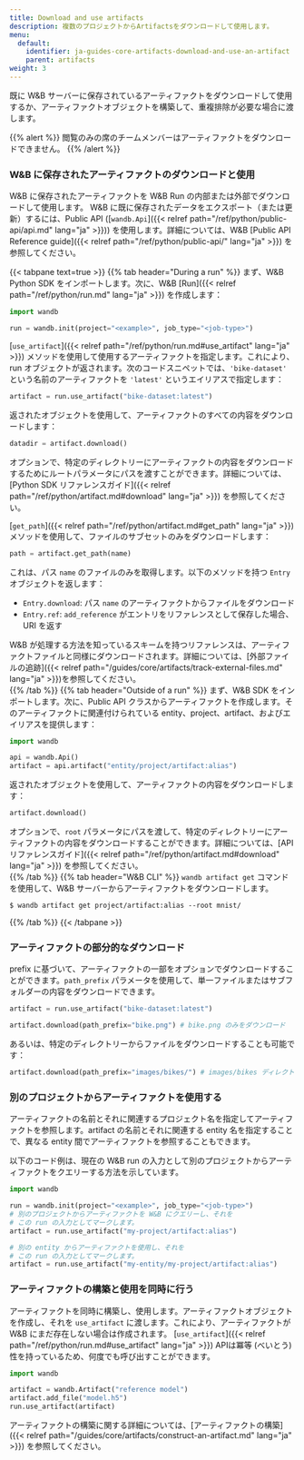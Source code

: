 ```yaml
---
title: Download and use artifacts
description: 複数のプロジェクトからArtifactsをダウンロードして使用します。
menu:
  default:
    identifier: ja-guides-core-artifacts-download-and-use-an-artifact
    parent: artifacts
weight: 3
---
```


既に W&B サーバーに保存されているアーティファクトをダウンロードして使用するか、アーティファクトオブジェクトを構築して、重複排除が必要な場合に渡します。

{{% alert %}}
閲覧のみの席のチームメンバーはアーティファクトをダウンロードできません。
{{% /alert %}}

### W&B に保存されたアーティファクトのダウンロードと使用

W&B に保存されたアーティファクトを W&B Run の内部または外部でダウンロードして使用します。 W&B に既に保存されたデータをエクスポート（または更新）するには、Public API ([`wandb.Api`]({{< relref path="/ref/python/public-api/api.md" lang="ja" >}})) を使用します。詳細については、W&B [Public API Reference guide]({{< relref path="/ref/python/public-api/" lang="ja" >}}) を参照してください。

{{< tabpane text=true >}}
  {{% tab header="During a run" %}}
まず、W&B Python SDK をインポートします。次に、W&B [Run]({{< relref path="/ref/python/run.md" lang="ja" >}}) を作成します：

```python
import wandb

run = wandb.init(project="<example>", job_type="<job-type>")
```

[`use_artifact`]({{< relref path="/ref/python/run.md#use_artifact" lang="ja" >}}) メソッドを使用して使用するアーティファクトを指定します。これにより、run オブジェクトが返されます。次のコードスニペットでは、`'bike-dataset'` という名前のアーティファクトを `'latest'` というエイリアスで指定します：

```python
artifact = run.use_artifact("bike-dataset:latest")
```

返されたオブジェクトを使用して、アーティファクトのすべての内容をダウンロードします：

```python
datadir = artifact.download()
```

オプションで、特定のディレクトリーにアーティファクトの内容をダウンロードするためにルートパラメータにパスを渡すことができます。詳細については、[Python SDK リファレンスガイド]({{< relref path="/ref/python/artifact.md#download" lang="ja" >}}) を参照してください。

[`get_path`]({{< relref path="/ref/python/artifact.md#get_path" lang="ja" >}}) メソッドを使用して、ファイルのサブセットのみをダウンロードします：

```python
path = artifact.get_path(name)
```

これは、パス `name` のファイルのみを取得します。以下のメソッドを持つ `Entry` オブジェクトを返します：

* `Entry.download`: パス `name` のアーティファクトからファイルをダウンロード
* `Entry.ref`: `add_reference` がエントリをリファレンスとして保存した場合、URI を返す

W&B が処理する方法を知っているスキームを持つリファレンスは、アーティファクトファイルと同様にダウンロードされます。詳細については、[外部ファイルの追跡]({{< relref path="/guides/core/artifacts/track-external-files.md" lang="ja" >}})を参照してください。  
  {{% /tab %}}
  {{% tab header="Outside of a run" %}}
まず、W&B SDK をインポートします。次に、Public API クラスからアーティファクトを作成します。そのアーティファクトに関連付けられている entity、project、artifact、およびエイリアスを提供します：

```python
import wandb

api = wandb.Api()
artifact = api.artifact("entity/project/artifact:alias")
```

返されたオブジェクトを使用して、アーティファクトの内容をダウンロードします：

```python
artifact.download()
```

オプションで、`root` パラメータにパスを渡して、特定のディレクトリーにアーティファクトの内容をダウンロードすることができます。詳細については、[API リファレンスガイド]({{< relref path="/ref/python/artifact.md#download" lang="ja" >}}) を参照してください。  
  {{% /tab %}}
  {{% tab header="W&B CLI" %}}
`wandb artifact get` コマンドを使用して、W&B サーバーからアーティファクトをダウンロードします。

```
$ wandb artifact get project/artifact:alias --root mnist/
```  
  {{% /tab %}}
{{< /tabpane >}}

### アーティファクトの部分的なダウンロード

prefix に基づいて、アーティファクトの一部をオプションでダウンロードすることができます。`path_prefix` パラメータを使用して、単一ファイルまたはサブフォルダーの内容をダウンロードできます。

```python
artifact = run.use_artifact("bike-dataset:latest")

artifact.download(path_prefix="bike.png") # bike.png のみをダウンロード
```

あるいは、特定のディレクトリーからファイルをダウンロードすることも可能です：

```python
artifact.download(path_prefix="images/bikes/") # images/bikes ディレクトリーのファイルをダウンロード
```

### 別のプロジェクトからアーティファクトを使用する

アーティファクトの名前とそれに関連するプロジェクト名を指定してアーティファクトを参照します。artifact の名前とそれに関連する entity 名を指定することで、異なる entity 間でアーティファクトを参照することもできます。

以下のコード例は、現在の W&B run の入力として別のプロジェクトからアーティファクトをクエリーする方法を示しています。

```python
import wandb

run = wandb.init(project="<example>", job_type="<job-type>")
# 別のプロジェクトからアーティファクトを W&B にクエリーし、それを
# この run の入力としてマークします。
artifact = run.use_artifact("my-project/artifact:alias")

# 別の entity からアーティファクトを使用し、それを
# この run の入力としてマークします。
artifact = run.use_artifact("my-entity/my-project/artifact:alias")
```

### アーティファクトの構築と使用を同時に行う

アーティファクトを同時に構築し、使用します。アーティファクトオブジェクトを作成し、それを `use_artifact` に渡します。これにより、アーティファクトが W&B にまだ存在しない場合は作成されます。 [`use_artifact`]({{< relref path="/ref/python/run.md#use_artifact" lang="ja" >}}) APIは冪等 (べいとう) 性を持っているため、何度でも呼び出すことができます。

```python
import wandb

artifact = wandb.Artifact("reference model")
artifact.add_file("model.h5")
run.use_artifact(artifact)
```

アーティファクトの構築に関する詳細については、[アーティファクトの構築]({{< relref path="/guides/core/artifacts/construct-an-artifact.md" lang="ja" >}}) を参照してください。